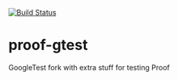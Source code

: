[![Build Status](https://travis-ci.com/opensoft/proof-gtest.svg?branch=develop)](https://travis-ci.com/opensoft/proof-gtest)

proof-gtest
===========

GoogleTest fork with extra stuff for testing Proof
